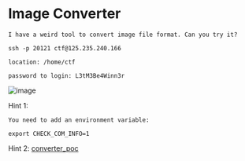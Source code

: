 # Image Converter

```
I have a weird tool to convert image file format. Can you try it?

ssh -p 20121 ctf@125.235.240.166

location: /home/ctf

password to login: L3tM3Be4Winn3r
```

![image](https://user-images.githubusercontent.com/61876488/139000918-97bfd513-bdee-40c6-ac2d-a91c320cd604.png)

Hint 1: 

```
You need to add an environment variable:

export CHECK_COM_INFO=1
```

Hint 2: [converter_poc](https://github.com/FPTU-Ethical-Hackers-Club/ASCIS/blob/main/2021/pwn/image%20converter/converter_poc.JPG)
